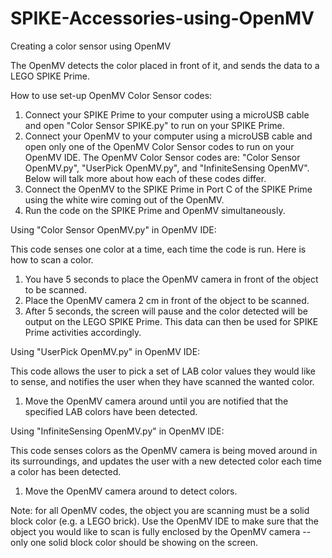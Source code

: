 # SPIKE-Accessories-using-OpenMV
Creating a color sensor using OpenMV

The OpenMV detects the color placed in front of it, and sends the data to a LEGO SPIKE Prime.

How to use set-up OpenMV Color Sensor codes:
1. Connect your SPIKE Prime to your computer using a microUSB cable and open "Color Sensor SPIKE.py" to run on your SPIKE Prime.
2. Connect your OpenMV to your computer using a microUSB cable and open only one of the OpenMV Color Sensor codes to run on your OpenMV IDE. The OpenMV Color Sensor codes are: "Color Sensor OpenMV.py", "UserPick OpenMV.py", and "InfiniteSensing OpenMV". Below will talk more about how each of these codes differ. 
3. Connect the OpenMV to the SPIKE Prime in Port C of the SPIKE Prime using the white wire coming out of the OpenMV.
4. Run the code on the SPIKE Prime and OpenMV simultaneously.



Using "Color Sensor OpenMV.py" in OpenMV IDE:

This code senses one color at a time, each time the code is run. Here is how to scan a color.
1. You have 5 seconds to place the OpenMV camera in front of the object to be scanned. 
2. Place the OpenMV camera 2 cm in front of the object to be scanned. 
3. After 5 seconds, the screen will pause and the color detected will be output on the LEGO SPIKE Prime. This data can then be used for SPIKE Prime activities accordingly.


Using "UserPick OpenMV.py" in OpenMV IDE:

This code allows the user to pick a set of LAB color values they would like to sense, and notifies the user when they have scanned the wanted color. 
1. Move the OpenMV camera around until you are notified that the specified LAB colors have been detected.


Using "InfiniteSensing OpenMV.py" in OpenMV IDE:

This code senses colors as the OpenMV camera is being moved around in its surroundings, and updates the user with a new detected color each time a color has been detected. 
1. Move the OpenMV camera around to detect colors.


Note: for all OpenMV codes, the object you are scanning must be a solid block color (e.g. a LEGO brick). Use the OpenMV IDE to make sure that the object you would like to scan is fully enclosed by the OpenMV camera -- only one solid block color should be showing on the screen.



